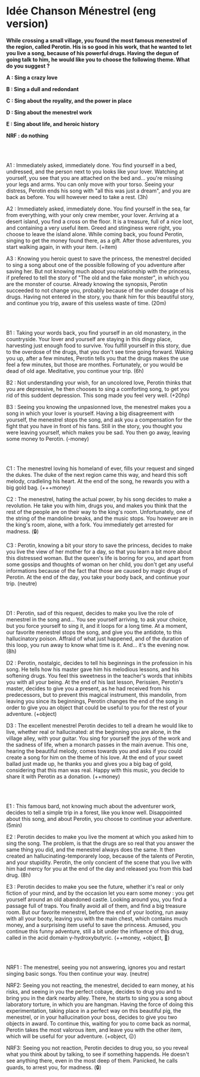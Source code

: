 # Idée Chanson Ménestrel (eng version)

**While crossing a small village, you found the most famous menestrel of the region, called Perotin. His is so good in his work, that he wanted to let you live a song, because of his powerful drugs. Having the degun of going talk to him, he would like you to choose the following theme. What do you suggest ?**

**A : Sing a crazy love**

**B : Sing a dull and redondant**

**C : Sing about the royality, and the power in place**

**D : Sing about the menestrel work**

**E : Sing about life, and heroic history**

**NRF : do nothing**

<br/>
<br/>

A1 : Immediately asked, immediately done. You find yourself in a bed, undressed, and the person next to you looks like your lover. Watching at yourself, you see that you are attached on the bed and... you're missing your legs and arms. You can only move with your torso. Seeing your distress, Perotin ends his song with "all this was just a dream", and you are back as before. You will however need to take a rest. (3h)

A2 : Immediately asked, immediately done. You find yourself in the sea, far from everything, with your only crew member, your lover. Arriving at a desert island, you find a cross on the floor. It is a treasure, full of a nice loot, and containing a very useful item. Greed and stinginess were right, you choose to leave the island alone. While coming back, you found Perotin, singing to get the money found there, as a gift. After those adventures, you start walking again, in with your item. (+item)

A3 : Knowing you heroic quest to save the princess, the menestrel decided to sing a song about one of the possible following of you adventure after saving her. But not knowing much about you relationship with the princess, if prefered to tell the story of "The old and the fake monster", in which you are the monster of course. Already knowing the synopsis, Perotin succeeded to not change you, probably because of the under dosage of his drugs. Having not entered in the story, you thank him for this beautiful story, and continue you trip, aware of this useless waste of time. (20m)

<br/>
<br/>

B1 : Taking your words back, you find yourself in an old monastery, in the countryside. Your lover and yourself are staying in this dingy place, harvesting just enough food to survive. You fulfill yourself in this story, due to the overdose of the drugs, that you don't see time going forward. Waking you up, after a few minutes, Perotin tells you that the drugs makes the use feel a few minutes, but those are monthes. Fortunately, or you would be dead of old age. Meditative, you continue your trip. (6h)

B2 : Not understanding your wish, for an uncolored love, Perotin thinks that you are depressive, he then chooses to sing a comforting song, to get you rid of this suddent depression. This song made you feel very well. (+20hp)

B3 : Seeing you knowing the unpasionned love, the menestrel makes you a song in which your lover is yourself. Having a big disagreement with yourself, the menestrel stops the song, and ask you a compensation for the fight that you have in front of his fans. Still in the story, you thought you were leaving yourself, which makes you be sad. You then go away, leaving some money to Perotin. (-money)

<br/>
<br/>

C1 : The menestrel loving his homeland of ever, fills your request and singed the dukes. The duke of the next region came this way, and heard this soft melody, cradleling his heart. At the end of the song, he rewards you with a big gold bag. (+++money)

C2 : The menestrel, hating the actual power, by his song decides to make a revolution. He take you with him, drugs you, and makes you think that the rest of the people are on their way to the king's room. Unfortunately, one of the string of the mandoline breaks, and the music stops. You however are in the king's room, alone, with a fork. You immediately get arrested for madness. (:lock:)

C3 : Perotin, knowing a bit your story to save the princess, decides to make you live the view of her mother for a day, so that you learn a bit more about this distressed woman. But the queen's life is boring for you, and apart from some gossips and thoughts of woman on her child, you don't get any useful informations because of the fact that those are caused by magic drugs of Perotin. At the end of the day, you take your body back, and continue your trip. (neutre)

<br/>
<br/>

D1 : Perotin, sad of this request, decides to make you live the role of menestrel in the song and... You see yourself arriving, to ask your choice, but you force yourself to sing it, and it loops for a long time. At a moment, our favorite menestrel stops the song, and give you the antidote, to this hallucinatory poison. Affraid of what just happened, and of the duration of this loop, you run away to know what time is it. And... it's the evening now. (8h)

D2 : Perotin, nostalgic, decides to tell his beginnings in the profession in his song. He tells how his master gave him his melodious lessons, and his softening drugs. You feel this sweetness in the teacher's words that inhibits you with all your being. At the end of his last lesson, Perissien, Perotin's master, decides to give you a present, as he had received from his predecessors, but to prevent this magical instrument, this mandolin, from leaving you since its beginnings, Perotin changes the end of the song in order to give you an object that could be useful to you for the rest of your adventure. (+object)

D3 : The excellent menestrel Perotin decides to tell a dream he would like to live, whether real or hallucinated: at the beginning you are alone, in the village alley, with your guitar. You sing for yourself the joys of the work and the sadness of life, when a monarch passes in the main avenue. This one, hearing the beautiful melody, comes towards you and asks if you could create a song for him on the theme of his love. At the end of your sweet ballad just made up, he thanks you and gives you a big bag of gold, considering that this man was real. Happy with this music, you decide to share it with Perotin as a donation. (++money)

<br/>
<br/>

E1 : This famous bard, not knowing much about the adventurer work, decides to tell a simple trip in a forest, like you know well. Disappointed about this song, and about Perotin, you choose to continue your adventure. (5min)

E2 : Perotin decides to make you live the moment at which you asked him to sing the song. The problem, is that the drugs are so real that you answer the same thing you did, and the menestrel always does the same. It then created an hallucinating-temporarely loop, because of the talents of Perotin, and your stupidity. Perotin, the only concient of the scene that you live with him had mercy for you at the end of the day and released you from this bad drug. (8h)

E3 : Perotin decides to make you see the future, whether it's real or only fiction of your mind, and by the occasion let you earn some money : you get yourself around an old abandoned castle. Looking around you, you find a passage full of traps. You finally avoid all of them, and find a big treasure room. But our favorite menestrel, before the end of your looting, run away with all your booty, leaving you with the main chest, which contains much money, and a surprising item useful to save the princess. Amused, you continue this funny adventure, still a bit under the influence of this drug, called in the acid domain γ-hydroxybutyric. (++money, +object, :nauseated_face:)

<br/>
<br/>

NRF1 : The menestrel, seeing you not answering, ignores you and restart singing basic songs. You then continue your way. (neutre)

NRF2: Seeing you not reacting, the menestrel, decided to earn money, at his risks, and seeing in you the perfect cobaye, decides to drug you and to bring you in the dark nearby alley. There, he starts to sing you a song about laboratory torture, in which you are hangman. Having the force of doing this experimentation, taking place in a perfect way on this beautiful pig, the menestrel, or in your hallucination your boss, decides to give you two objects in award. To continue this, waiting for you to come back as normal, Perotin takes the most valorous item, and leave you with the other item, which will be useful for your adventure. (+object, :confounded:)

NRF3: Seeing you not reaction, Perotin decides to drug you, so you reveal what you think about by talking, to see if something happends. He doesn't see anything there, even in the most deep of them. Panicked, he calls guards, to arrest you, for madness. (:lock:)

